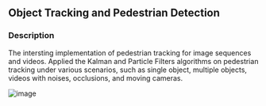## Object Tracking and Pedestrian Detection

### Description

The intersting implementation of pedestrian tracking for image sequences and videos. Applied the Kalman and Particle Filters algorithms on pedestrian tracking under various scenarios, such as single object, multiple objects, videos with noises, occlusions, and moving cameras.

![image](https://github.com/jadeunicorn710/personal-site/tree/main/public/images/projects/DogShelter.gif)
